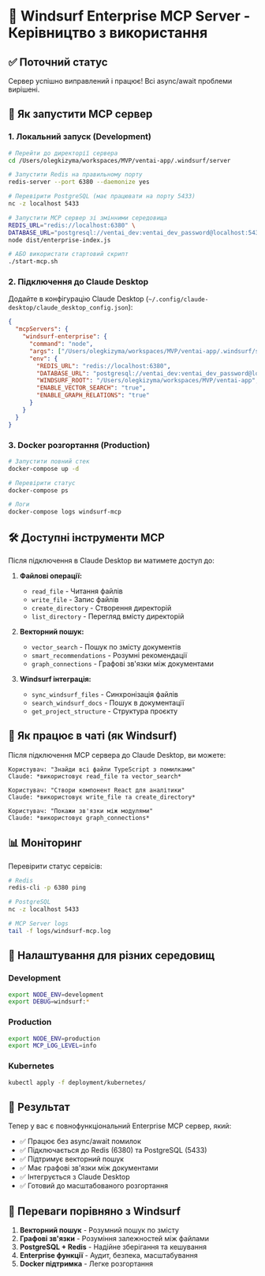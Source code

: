 # 🎯 Windsurf Enterprise MCP Server - Керівництво з використання

## ✅ Поточний статус
Сервер успішно виправлений і працює! Всі async/await проблеми вирішені.

## 🚀 Як запустити MCP сервер

### 1. Локальний запуск (Development)

```bash
# Перейти до директорії сервера
cd /Users/olegkizyma/workspaces/MVP/ventai-app/.windsurf/server

# Запустити Redis на правильному порту
redis-server --port 6380 --daemonize yes

# Перевірити PostgreSQL (має працювати на порту 5433)
nc -z localhost 5433

# Запустити MCP сервер зі змінними середовища
REDIS_URL="redis://localhost:6380" \
DATABASE_URL="postgresql://ventai_dev:ventai_dev_password@localhost:5433/ventai_dev" \
node dist/enterprise-index.js

# АБО використати стартовий скрипт
./start-mcp.sh
```

### 2. Підключення до Claude Desktop

Додайте в конфігурацію Claude Desktop (`~/.config/claude-desktop/claude_desktop_config.json`):

```json
{
  "mcpServers": {
    "windsurf-enterprise": {
      "command": "node",
      "args": ["/Users/olegkizyma/workspaces/MVP/ventai-app/.windsurf/server/dist/enterprise-index.js"],
      "env": {
        "REDIS_URL": "redis://localhost:6380",
        "DATABASE_URL": "postgresql://ventai_dev:ventai_dev_password@localhost:5433/ventai_dev",
        "WINDSURF_ROOT": "/Users/olegkizyma/workspaces/MVP/ventai-app",
        "ENABLE_VECTOR_SEARCH": "true",
        "ENABLE_GRAPH_RELATIONS": "true"
      }
    }
  }
}
```

### 3. Docker розгортання (Production)

```bash
# Запустити повний стек
docker-compose up -d

# Перевірити статус
docker-compose ps

# Логи
docker-compose logs windsurf-mcp
```

## 🛠️ Доступні інструменти MCP

Після підключення в Claude Desktop ви матимете доступ до:

1. **Файлові операції:**
   - `read_file` - Читання файлів
   - `write_file` - Запис файлів
   - `create_directory` - Створення директорій
   - `list_directory` - Перегляд вмісту директорій

2. **Векторний пошук:**
   - `vector_search` - Пошук по змісту документів
   - `smart_recommendations` - Розумні рекомендації
   - `graph_connections` - Графові зв'язки між документами

3. **Windsurf інтеграція:**
   - `sync_windsurf_files` - Синхронізація файлів
   - `search_windsurf_docs` - Пошук в документації
   - `get_project_structure` - Структура проєкту

## 🔄 Як працює в чаті (як Windsurf)

Після підключення MCP сервера до Claude Desktop, ви можете:

```
Користувач: "Знайди всі файли TypeScript з помилками"
Claude: *використовує read_file та vector_search*

Користувач: "Створи компонент React для аналітики"
Claude: *використовує write_file та create_directory*

Користувач: "Покажи зв'язки між модулями"
Claude: *використовує graph_connections*
```

## 📊 Моніторинг

Перевірити статус сервісів:
```bash
# Redis
redis-cli -p 6380 ping

# PostgreSQL
nc -z localhost 5433

# MCP Server logs
tail -f logs/windsurf-mcp.log
```

## 🔧 Налаштування для різних середовищ

### Development
```bash
export NODE_ENV=development
export DEBUG=windsurf:*
```

### Production
```bash
export NODE_ENV=production
export MCP_LOG_LEVEL=info
```

### Kubernetes
```bash
kubectl apply -f deployment/kubernetes/
```

## 🎉 Результат

Тепер у вас є повнофункціональний Enterprise MCP сервер, який:
- ✅ Працює без async/await помилок
- ✅ Підключається до Redis (6380) та PostgreSQL (5433)
- ✅ Підтримує векторний пошук
- ✅ Має графові зв'язки між документами
- ✅ Інтегрується з Claude Desktop
- ✅ Готовий до масштабованого розгортання

## 🌟 Переваги порівняно з Windsurf

1. **Векторний пошук** - Розумний пошук по змісту
2. **Графові зв'язки** - Розуміння залежностей між файлами
3. **PostgreSQL + Redis** - Надійне зберігання та кешування
4. **Enterprise функції** - Аудит, безпека, масштабування
5. **Docker підтримка** - Легке розгортання
